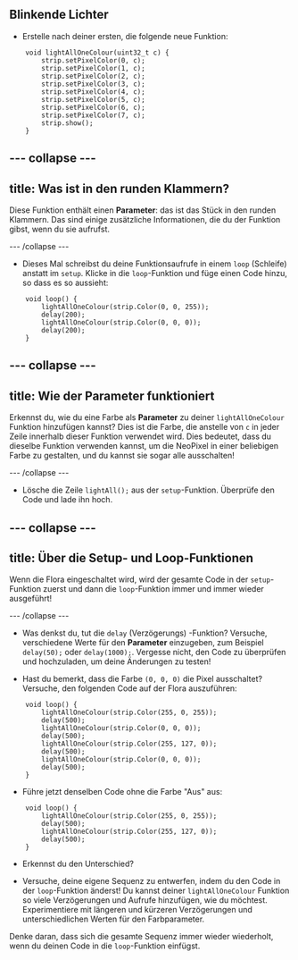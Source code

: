 ## Blinkende Lichter

+ Erstelle nach deiner ersten, die folgende neue Funktion:

``` 
    void lightAllOneColour(uint32_t c) {
        strip.setPixelColor(0, c);
        strip.setPixelColor(1, c);
        strip.setPixelColor(2, c);
        strip.setPixelColor(3, c);
        strip.setPixelColor(4, c);
        strip.setPixelColor(5, c);
        strip.setPixelColor(6, c);
        strip.setPixelColor(7, c);
        strip.show();
    }
```

--- collapse ---
---
title: Was ist in den runden Klammern?
---

Diese Funktion enthält einen **Parameter**: das ist das Stück in den runden Klammern. Das sind einige zusätzliche Informationen, die du der Funktion gibst, wenn du sie aufrufst.

--- /collapse ---

+ Dieses Mal schreibst du deine Funktionsaufrufe in einem `loop` (Schleife) anstatt im `setup`. Klicke in die `loop`-Funktion und füge einen Code hinzu, so dass es so aussieht:

```
    void loop() {
        lightAllOneColour(strip.Color(0, 0, 255));
        delay(200);
        lightAllOneColour(strip.Color(0, 0, 0));
        delay(200);
    }
```

--- collapse ---
---
title: Wie der Parameter funktioniert
---

Erkennst du, wie du eine Farbe als **Parameter** zu deiner `lightAllOneColour` Funktion hinzufügen kannst? Dies ist die Farbe, die anstelle von `c` in jeder Zeile innerhalb dieser Funktion verwendet wird. Dies bedeutet, dass du dieselbe Funktion verwenden kannst, um die NeoPixel in einer beliebigen Farbe zu gestalten, und du kannst sie sogar alle ausschalten!

--- /collapse ---

+ Lösche die Zeile `lightAll();` aus der `setup`-Funktion. Überprüfe den Code und lade ihn hoch.

--- collapse ---
---
title: Über die Setup- und Loop-Funktionen
---

Wenn die Flora eingeschaltet wird, wird der gesamte Code in der `setup`-Funktion zuerst und dann die `loop`-Funktion immer und immer wieder ausgeführt!

--- /collapse ---

+ Was denkst du, tut die `delay` (Verzögerungs) -Funktion? Versuche, verschiedene Werte für den **Parameter** einzugeben, zum Beispiel `delay(50);` oder `delay(1000);`. Vergesse nicht, den Code zu überprüfen und hochzuladen, um deine Änderungen zu testen!

+ Hast du bemerkt, dass die Farbe `(0, 0, 0)` die Pixel ausschaltet? Versuche, den folgenden Code auf der Flora auszuführen:

```
    void loop() {
        lightAllOneColour(strip.Color(255, 0, 255));
        delay(500);
        lightAllOneColour(strip.Color(0, 0, 0));
        delay(500);
        lightAllOneColour(strip.Color(255, 127, 0));
        delay(500);
        lightAllOneColour(strip.Color(0, 0, 0));
        delay(500);
    }
```

+ Führe jetzt denselben Code ohne die Farbe "Aus" aus:

```
    void loop() {
        lightAllOneColour(strip.Color(255, 0, 255));
        delay(500);
        lightAllOneColour(strip.Color(255, 127, 0));
        delay(500);
    }
```

+ Erkennst du den Unterschied?

+ Versuche, deine eigene Sequenz zu entwerfen, indem du den Code in der `loop`-Funktion änderst! Du kannst deiner `lightAllOneColour` Funktion so viele Verzögerungen und Aufrufe hinzufügen, wie du möchtest. Experimentiere mit längeren und kürzeren Verzögerungen und unterschiedlichen Werten für den Farbparameter.

Denke daran, dass sich die gesamte Sequenz immer wieder wiederholt, wenn du deinen Code in die `loop`-Funktion einfügst. 
